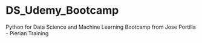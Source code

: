 # DS_Udemy_Bootcamp
Python for Data Science and Machine Learning Bootcamp from Jose Portilla -  Pierian Training
